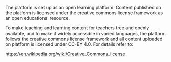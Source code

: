 The platform is set up as an open learning platform. Content published on the platform is licensed under the creative commons license framework as an open educational resource.

To make teaching and learning content for teachers free and openly available, and to make it widely accessible in varied languages, the platform follows the creative commons license framework and all content uploaded on platform is licensed under CC-BY 4.0. 
For details refer to:

https://en.wikipedia.org/wiki/Creative_Commons_license
